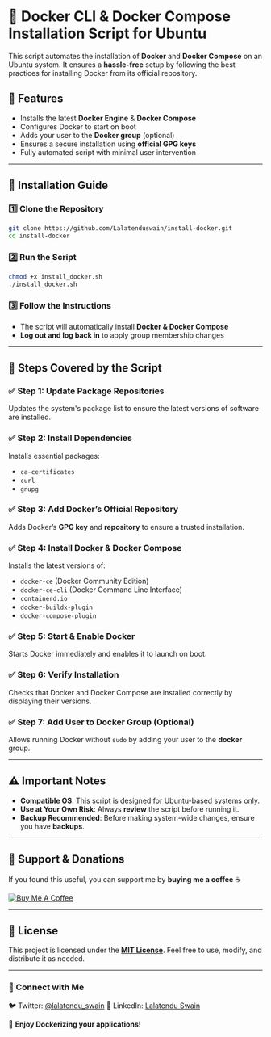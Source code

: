 # 🚀 Docker CLI & Docker Compose Installation Script for Ubuntu

This script automates the installation of **Docker** and **Docker Compose** on an Ubuntu system. It ensures a **hassle-free** setup by following the best practices for installing Docker from its official repository.

## 📌 Features
- Installs the latest **Docker Engine** & **Docker Compose**
- Configures Docker to start on boot
- Adds your user to the **Docker group** (optional)
- Ensures a secure installation using **official GPG keys**
- Fully automated script with minimal user intervention

---

## 📖 Installation Guide

### **1️⃣ Clone the Repository**
```bash
git clone https://github.com/Lalatenduswain/install-docker.git
cd install-docker
```

### **2️⃣ Run the Script**
```bash
chmod +x install_docker.sh
./install_docker.sh
```

### **3️⃣ Follow the Instructions**
- The script will automatically install **Docker & Docker Compose**
- **Log out and log back in** to apply group membership changes

---

## 🔧 Steps Covered by the Script

### ✅ Step 1: Update Package Repositories
Updates the system's package list to ensure the latest versions of software are installed.

### ✅ Step 2: Install Dependencies
Installs essential packages:
- `ca-certificates`
- `curl`
- `gnupg`

### ✅ Step 3: Add Docker’s Official Repository
Adds Docker’s **GPG key** and **repository** to ensure a trusted installation.

### ✅ Step 4: Install Docker & Docker Compose
Installs the latest versions of:
- `docker-ce` (Docker Community Edition)
- `docker-ce-cli` (Docker Command Line Interface)
- `containerd.io`
- `docker-buildx-plugin`
- `docker-compose-plugin`

### ✅ Step 5: Start & Enable Docker
Starts Docker immediately and enables it to launch on boot.

### ✅ Step 6: Verify Installation
Checks that Docker and Docker Compose are installed correctly by displaying their versions.

### ✅ Step 7: Add User to Docker Group (Optional)
Allows running Docker without `sudo` by adding your user to the **docker** group.

---

## ⚠️ Important Notes
- **Compatible OS**: This script is designed for Ubuntu-based systems only.
- **Use at Your Own Risk**: Always **review** the script before running it.
- **Backup Recommended**: Before making system-wide changes, ensure you have **backups**.

---

## 💖 Support & Donations
If you found this useful, you can support me by **buying me a coffee** ☕

[![Buy Me A Coffee](https://img.shields.io/badge/Buy%20Me%20a%20Coffee-Support-blue?style=flat&logo=buy-me-a-coffee)](https://www.buymeacoffee.com/lalatendu.swain)

---

## 📜 License
This project is licensed under the **[MIT License](LICENSE)**. Feel free to use, modify, and distribute it as needed.

---

### 🔗 Connect with Me
🐦 Twitter: [@lalatendu_swain](https://x.com/lalatenduswain)
💼 LinkedIn: [Lalatendu Swain](https://linkedin.com/in/lalatenduswain)

🚀 **Enjoy Dockerizing your applications!**
